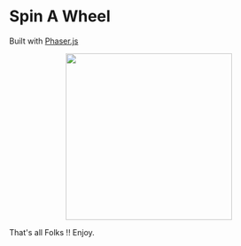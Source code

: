 # Spin A Wheel
Built with [Phaser.js](https://phaser.io/)
<p align="center">
<img src="./images/wheel.svg" width="300">
</p>


That's all Folks !! Enjoy.

